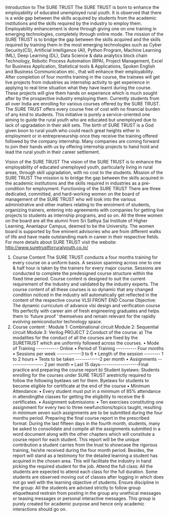 Introduction to The SURE TRUST
The SURE TRUST is born to enhance the employability of educated
unemployed rural youth. It is observed that there is a wide gap between the skills
acquired by students from the academic institutions and the skills required by
the industry to employ them. Employability enhancement is done through
giving one on one training in emerging technologies, completely through online
mode.
The mission of the SURE TRUST is to bridge the gap between the skills
acquired and the skills required by training them in the most emerging
technologies such as Cyber Security(CS), Artificial Intelligence (AI), Python
Program, Machine Learning (ML), Deep Learning (DL), Data Science & data
analytics block chain Technology, Robotic Process Automation (RPA), Project
Management, Excel for Business Application, Statistical tools & Applications,
Spoken English and Business Communication etc., that will enhance their
employability. After completion of four months training in the course, the
trainees will get live projects from industries as internship activity to get
experience in applying to real time situation what they have learnt during the
course. These projects will give them hands on experience which is much
sought after by the prospective industry employing them. Currently students
from all over India are enrolling for various courses offered by the SURE
TRUST.
The SURE TRUST offers every course free of cost with no financial
burden of any kind to students. This initiative is purely a service-oriented one
aiming to guide the rural youth who are educated but unemployed due to lack
of upgradation in their skill sets. The birth of SURE TRUST is a God given
boon to rural youth who could reach great heights either in employment or in
entrepreneurship once they receive the training offered followed by the
company internship. Many companies are coming forward to join their hands
with us by offering internship projects to hand hold and lead the rural youth in
their career settlement.


Vision of the SURE TRUST
The vision of the SURE TRUST is to enhance the employability of educated
unemployed youth, particularly living in rural areas, through skill upgradation,
with no cost to the students.
Mission of the SURE TRUST
The mission is to bridge the gap between the skills acquired in the academic
institutions and the skills required in industries as a pre-condition for
employment.
Functioning of the SURE TRUST
There are three dedicated, committed, and hard-working women on the board
of management of the SURE TRUST who will look into the various
administrative and other matters relating to the enrolment of students,
organizing trainers, entering into agreements with companies for getting live
projects to students as internship programs, and so on. All the three women on
the board are all the alumni from Sri Sathya Sai Institute of Higher Learning,
Anantapur Campus, deemed to be the University. The women board is
supported by five eminent advisories who are from different walks of life and
have made outstanding mark in career in their respective fields. For more
details about SURE TRUST visit the website:
http://www.suretrustforruralyouth.co.in/
1. Course Content
The SURE TRUST conducts a four months training for every course
on a uniform basis. A session spanning across one to one & half hour is
taken by the trainers for every major course. Sessions are conducted to
complete the predesigned course structure within the fixed time period.
Course content is designed to suit the current requirement of the Industry
and validated by the industry experts. The course content of all these
courses is so dynamic that any changed condition noticed in the industry
will automatically get reflected in the content of the respective course
VLSI FRONT END
Course Objective:
The dynamic curriculum of advance vlsi design and verification course fits perfectly
with career aim of fresh engineering graduates and helps them to ‘future proof ‘
themselves and remain relevant for the rapidly evolving semiconductor technology space.
1. Course content :
Module 1: Combinational circuit
Module 2: Sequential circuit
Module 3: Verilog PROJECT
2.Conduct of the course:
a) The modalities for the conduct of all the courses are fixed by the
SURETRUST which are uniformly followed across the courses.
• Mode of Training ----------- Online
• Period of Training ---------- Four months
• Sessions per week ------------3 to 6
• Length of the session -------- 1 to 2 hours
• Tests to be taken ------------2 per month
• Assignments ----------------- 2 per month
• Last 15 days-------------------Final practice and preparing the course
report
b) Student byelaws:
Students enrolling for the courses under SURE TRUST arestrictly
required to follow the following byelaws set for them.
Byelaws for students to become eligible for certificate at the
end of the course
▪ Minimum Attendance:
▪ Every student must put in a minimum of 85% attendance in
attendingthe classes for getting the eligibility to receive the
6
certificates.
▪ Assignment submissions:
▪ Ten exercises constituting one assignment for every two to
three newfunctions/topics taught, resulting in minimum seven
such assignments are to be submitted during the four months
period.
Preparing the final course report in the prescribed format:
During the last fifteen days in the fourth month, students, many be
asked to consolidate and compile all the assignments submitted in a word
document along with the other chapters which will constitute a course
report for each student. This report will be the unique contribution a
student carries from the trust to showcase the rigorous training, he/she
received during the four month period. Besides, the report will stand as
a testimony for the detailed learning a student has acquired in the chosen
area. This will facilitate the industry in hand picking the required
student for the job.
Attend the full class:
All the students are expected to attend each class for the full
duration. Some students are observed moving out of classes after
logging in which does not go well with the learning objective of
students.
Ensure discipline in the group:
All the students are advised strictly to follow group etiquetteand restrain
from posting in the group any unethical messages or teasing messages or
personal interactive messages. This group is purely created for academic
purpose and hence only academic interactions should go on.
